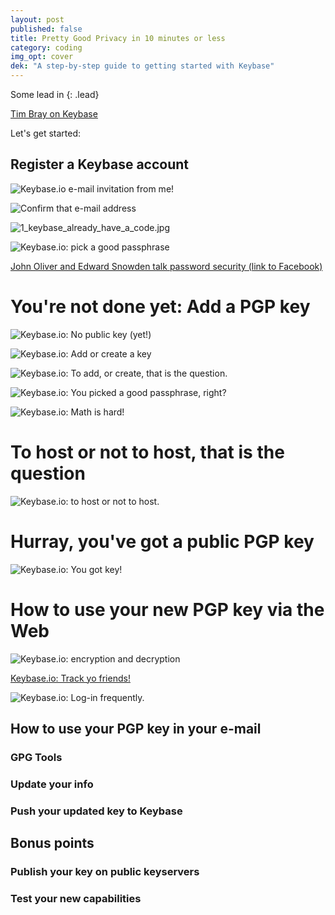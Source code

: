 ```yaml
---
layout: post
published: false
title: Pretty Good Privacy in 10 minutes or less
category: coding
img_opt: cover
dek: "A step-by-step guide to getting started with Keybase"
---
```


Some lead in
{: .lead}

[Tim Bray on Keybase](https://www.tbray.org/ongoing/When/201x/2014/03/19/Keybase)


Let's get started:

## Register a Keybase account

![Keybase.io e-mail invitation from me!]({{site.baseurl}}/files/0_keybase_email_invite.jpg)

![Confirm that e-mail address]({{site.baseurl}}/files/0_keybase_email_confirm.jpg)

![1_keybase_already_have_a_code.jpg]({{site.baseurl}}/files/1_keybase_already_have_a_code.jpg)

![Keybase.io: pick a good passphrase]({{site.baseurl}}/files/2_keybase_passphrase.jpg)

[John Oliver and Edward Snowden talk password security (link to Facebook)](https://www.facebook.com/video.php?v=687975607998118&pnref=story)

# You're not done yet: Add a PGP key

![Keybase.io: No public key (yet!)]({{site.baseurl}}/files/3_keybase_no_public_key.jpg)

![Keybase.io: Add or create a key]({{site.baseurl}}/files/4_keybase_add_a_key.jpg)

![Keybase.io: To add, or create, that is the question.]({{site.baseurl}}/files/5_keybase_add_or_create_key.jpg)

![Keybase.io: You picked a good passphrase, right?]({{site.baseurl}}/files/6_keybase_passphrase_again.jpg)

![Keybase.io: Math is hard!]({{site.baseurl}}/files/7_keybase_math_is_hard.jpg)

# To host or not to host, that is the question

![Keybase.io: to host or not to host.]({{site.baseurl}}/files/8_keybase_host_private_key.jpg)

# Hurray, you've got a public PGP key

![Keybase.io: You got key!]({{site.baseurl}}/files/10_keybase_published_a_key_yeah.jpg)

# How to use your new PGP key via the Web

![Keybase.io: encryption and decryption]({{site.baseurl}}/files/11_keybase_encrypt_decrypt.jpg)

[Keybase.io: Track yo friends!]({{site.baseurl}}/files/12_keybase_track_yo_friends2.jpg)

![Keybase.io: Log-in frequently.]({{site.baseurl}}/files/13_keybase_login_later.jpg)

## How to use your PGP key in your e-mail

### GPG Tools

### Update your info

### Push your updated key to Keybase

## Bonus points

### Publish your key on public keyservers

### Test your new capabilities
